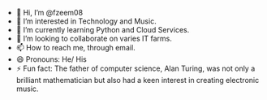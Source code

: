- 👋 Hi, I’m @fzeem08
- 👀 I’m interested in Technology and Music.
- 🌱 I’m currently learning Python and Cloud Services.
- 💞️ I’m looking to collaborate on varies IT farms.
- 📫 How to reach me, through email.
- 😄 Pronouns: He/ His
- ⚡ Fun fact: The father of computer science, Alan Turing, was not only a brilliant mathematician but also had a keen interest in creating electronic music.

<!---
fzeem08/fzeem08 is a ✨ special ✨ repository because its `README.md` (this file) appears on your GitHub profile.
You can click the Preview link to take a look at your changes.
--->
